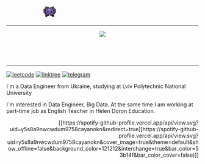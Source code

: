 
<h1 align="center"><img SRC="assets/img1.png" width="35" align="center" > </img>Hello! I`m HelloHate</h1>

--------


<p align="center">
  <img src="assets/gif.gif" />
</p>

<h2>About me</h2>

--------

<style>
  h2,h1 {
    color: White;
  }

  
</style>
<a href='https://leetcode.com/levixgod/'>![leetcode](https://img.shields.io/badge/-LeetCode-FFA116?style=for-the-badge&logo=LeetCode&logoColor=black 'leetcode')</a>
<a href='https://linktr.ee/hellohate'>![linktree](https://img.shields.io/badge/linktree-39E09B?style=for-the-badge&logo=linktree&logoColor=white 'linktree')</a>
<a href='https://t.me/levixgod'>![telegram](https://img.shields.io/badge/Telegram-2CA5E0?style=for-the-badge&logo=telegram&logoColor=white 'telegram')</a>


<div><div align="left"><p>I`m a Data Engineer from Ukraine, studying at Lviv Polytechnic National University 

I`m interested in Data Engineer, Big Data. 
At the same time I am working at part-time job as English Teacher in Helen Doron Education.
</p></div>
<div align="right">[[https://spotify-github-profile.vercel.app/api/view.svg?uid=y5s8a9nwcwdum9758cayanokn&redirect=true][https://spotify-github-profile.vercel.app/api/view.svg?uid=y5s8a9nwcwdum9758cayanokn&cover_image=true&theme=default&show_offline=false&background_color=121212&interchange=true&bar_color=53b14f&bar_color_cover=false)]]
</div>
</div>


